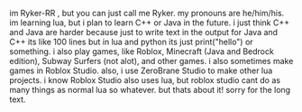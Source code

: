 im Ryker-RR , but you can just call me Ryker.
my pronouns are he/him/his.
im learning lua, but i plan to learn C++ or Java in the future.
i just think C++ and Java are harder because just to write text in the output for Java and C++ its like 100 lines but in lua and python its just print("hello") or something.
i also play games, like Roblox, Minecraft (Java and Bedrock edition), Subway Surfers (not alot), and other games. i also sometimes make games in Roblox Studio.
also, i use ZeroBrane Studio to make other lua projects. i know Roblox Studio also uses lua, but roblox studio cant do as many things as normal lua so whatever.
but thats about it! sorry for the long text.
